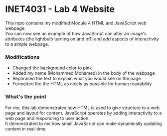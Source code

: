 # INET4031 - Lab 4 Website

This repo contains my modified Module 4 HTML and JavaScript web webpage.  
You can now see an example of how JavaScript can alter an image's attributes (the lightbulb turning on and off) and add aspects of interactivity to a simple webpage. 

### Modifications
- Changed the background color to pink  
- Added my name (Mohammed Mohamed) in the body of the webpage   
- Rephrased the text to explain what you would see on the page  
- Formatted the the HTML as nicely as possible for human readability  

### What's the point
For me, this lab demonstrates how HTML is used to give structure to a web page and layout for content. JavaScript operates by adding interactivity to a web page and responding to user action.  
It demonstrated to me how small JavaScript can make dynamically updating content in real-time.
